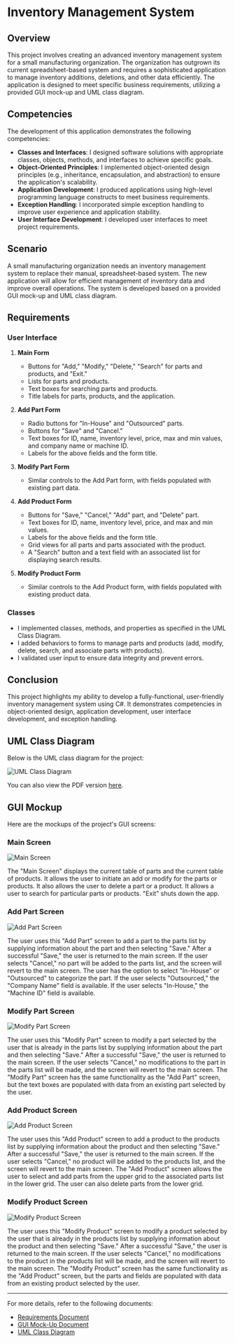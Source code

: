 # Inventory Management System

## Overview

This project involves creating an advanced inventory management system for a small manufacturing organization. The organization has outgrown its current spreadsheet-based system and requires a sophisticated application to manage inventory additions, deletions, and other data efficiently. The application is designed to meet specific business requirements, utilizing a provided GUI mock-up and UML class diagram.

## Competencies

The development of this application demonstrates the following competencies:

- **Classes and Interfaces**: I designed software solutions with appropriate classes, objects, methods, and interfaces to achieve specific goals.
- **Object-Oriented Principles**: I implemented object-oriented design principles (e.g., inheritance, encapsulation, and abstraction) to ensure the application's scalability.
- **Application Development**: I produced applications using high-level programming language constructs to meet business requirements.
- **Exception Handling**: I incorporated simple exception handling to improve user experience and application stability.
- **User Interface Development**: I developed user interfaces to meet project requirements.

## Scenario

A small manufacturing organization needs an inventory management system to replace their manual, spreadsheet-based system. The new application will allow for efficient management of inventory data and improve overall operations. The system is developed based on a provided GUI mock-up and UML class diagram.

## Requirements

### User Interface

1. **Main Form**
   - Buttons for "Add," "Modify," "Delete," "Search" for parts and products, and "Exit."
   - Lists for parts and products.
   - Text boxes for searching parts and products.
   - Title labels for parts, products, and the application.

2. **Add Part Form**
   - Radio buttons for "In-House" and "Outsourced" parts.
   - Buttons for "Save" and "Cancel."
   - Text boxes for ID, name, inventory level, price, max and min values, and company name or machine ID.
   - Labels for the above fields and the form title.

3. **Modify Part Form**
   - Similar controls to the Add Part form, with fields populated with existing part data.

4. **Add Product Form**
   - Buttons for "Save," "Cancel," "Add" part, and "Delete" part.
   - Text boxes for ID, name, inventory level, price, and max and min values.
   - Labels for the above fields and the form title.
   - Grid views for all parts and parts associated with the product.
   - A "Search" button and a text field with an associated list for displaying search results.

5. **Modify Product Form**
   - Similar controls to the Add Product form, with fields populated with existing product data.

### Classes

- I implemented classes, methods, and properties as specified in the UML Class Diagram.
- I added behaviors to forms to manage parts and products (add, modify, delete, search, and associate parts with products).
- I validated user input to ensure data integrity and prevent errors.

## Conclusion

This project highlights my ability to develop a fully-functional, user-friendly inventory management system using C#. It demonstrates competencies in object-oriented design, application development, user interface development, and exception handling.

## UML Class Diagram

Below is the UML class diagram for the project:

![UML Class Diagram](images/UML_Class_Diagram.png)

You can also view the PDF version [here](UML%20Class%20Diagram.pdf).

## GUI Mockup

Here are the mockups of the project's GUI screens:

### Main Screen
![Main Screen](images/Main_Screen.png)

The "Main Screen" displays the current table of parts and the current table of products. It allows the user to initiate an add or modify for the parts or products. It also allows the user to delete a part or a product. It allows a user to search for particular parts or products. "Exit" shuts down the app.

### Add Part Screen
![Add Part Screen](images/Add_Part_Screen.png)

The user uses this "Add Part" screen to add a part to the parts list by supplying information about the part and then selecting "Save." After a successful "Save," the user is returned to the main screen. If the user selects "Cancel," no part will be added to the parts list, and the screen will revert to the main screen. The user has the option to select "In-House" or "Outsourced" to categorize the part. If the user selects "Outsourced," the "Company Name" field is available. If the user selects "In-House," the "Machine ID" field is available.

### Modify Part Screen
![Modify Part Screen](images/Modify_Part_Screen.png)

The user uses this "Modify Part" screen to modify a part selected by the user that is already in the parts list by supplying information about the part and then selecting "Save." After a successful "Save," the user is returned to the main screen. If the user selects "Cancel," no modifications to the part in the parts list will be made, and the screen will revert to the main screen. The "Modify Part" screen has the same functionality as the "Add Part" screen, but the text boxes are populated with data from an existing part selected by the user.

### Add Product Screen
![Add Product Screen](images/Add_Product_Screen.png)

The user uses this "Add Product" screen to add a product to the products list by supplying information about the product and then selecting "Save." After a successful "Save," the user is returned to the main screen. If the user selects "Cancel," no product will be added to the products list, and the screen will revert to the main screen. The "Add Product" screen allows the user to select and add parts from the upper grid to the associated parts list in the lower grid. The user can also delete parts from the lower grid.

### Modify Product Screen
![Modify Product Screen](images/Modify_Product_Screen.png)

The user uses this "Modify Product" screen to modify a product selected by the user that is already in the products list by supplying information about the product and then selecting "Save." After a successful "Save," the user is returned to the main screen. If the user selects "Cancel," no modifications to the product in the products list will be made, and the screen will revert to the main screen. The "Modify Product" screen has the same functionality as the "Add Product" screen, but the parts and fields are populated with data from an existing product selected by the user.

---

For more details, refer to the following documents:
- [Requirements Document](Requirements.pdf)
- [GUI Mock-Up Document](GUI%20Mock%20up.docx)
- [UML Class Diagram](UML%20Class%20Diagram.pdf)
